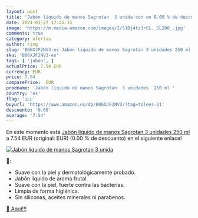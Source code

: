 ```yaml
---
layout: post
title: 'Jabón líquido de manos Sagrotan  3 unida con un 0.00 % de descuento'
date: 2021-01-27 17:25:15
image: 'https://m.media-amazon.com/images/I/51Dj4tzJrCL._SL200_.jpg'
comments: true
category: ofertas
author: ring
slug: 'B06XJF2NV3-es Jabón líquido de manos Sagrotan 3 unidades 250 ml'
sku: 'B06XJF2NV3-es'
tags: [ 'jabón', ]
actualPrice: 7.54 EUR
currency: EUR
price: 7.54
comparePrice:  EUR
prodname: 'Jabón líquido de manos Sagrotan  3 unidades  250 ml '
country: 'es'
flag: '🇪🇸'
buyurl: 'https://www.amazon.es/dp/B06XJF2NV3/?tag=tolees-21'
descuento: '0.00'
average: '7.54'
---
```


En este momento está [Jabón líquido de manos Sagrotan  3 unidades  250 ml ](https://www.amazon.es/dp/B06XJF2NV3/?tag=tolees-21) a 7.54 EUR (original:  EUR) (0.00 %  de descuento) en el siguiente enlace!

[![Jabón líquido de manos Sagrotan  3 unida](https://m.media-amazon.com/images/I/51Dj4tzJrCL._SL200_.jpg)](https://www.amazon.es/dp/B06XJF2NV3/?tag=tolees-21)

🔎:

- Suave con la piel y dermatológicamente probado.
- Jabón líquido de aroma frutal.
- Suave con la piel, fuerte contra las bacterias.
- Limpia de forma higiénica.
- Sin siliconas, aceites minerales ni parabenos.

[🛒 Aquí!!!](https://www.amazon.es/dp/B06XJF2NV3/?tag=tolees-21)
